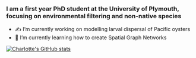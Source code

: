 ### I am a first year PhD student at the University of Plymouth, focusing on environmental filtering and non-native species

- ✍️ I’m currently working on modelling larval dispersal of Pacific oysters 
- 💭 I’m currently learning how to create Spatial Graph Networks

[![Charlotte's GitHub stats](https://github-readme-stats.vercel.app/api?username=cclubley&count_private=true&show_icons=true)](https://github.com/cclubley/github-readme-stats)


